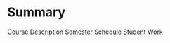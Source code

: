 # Summary
[Course Description](syllabus.md)
[Semester Schedule](schedule.md)
[Student Work](work.md)
